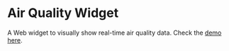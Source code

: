 # Air Quality Widget
A Web widget to visually show real-time air quality data. Check the [demo here][demo].

[demo]: http://evanxd.io/air-quality-widget/?mqttServerAddress=broker.mqtt-dashboard.com&mqttServerPort=8000&mqttTopic=topic
